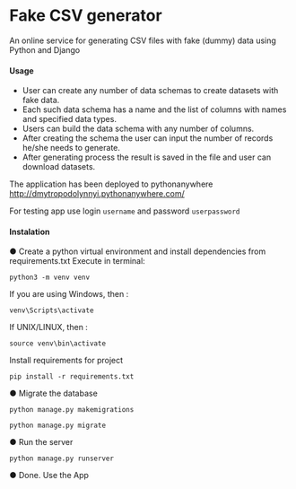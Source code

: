 # Fake CSV generator

An online service for generating CSV files with fake (dummy) data using Python and Django


#### Usage

- User can create any number of data schemas to create datasets with fake data.
- Each such data schema has a name and the list of columns with names and specified data types.
- Users can build the data schema with any number of columns.
- After creating the schema the user can input the number of records he/she needs to generate.
- After generating process the result is saved in the file and user can download datasets.


The application has been deployed to pythonanywhere http://dmytropodolynnyi.pythonanywhere.com/

For testing app use login ``username`` and password ``userpassword``


#### Instalation

● Create a python virtual environment and install dependencies from requirements.txt
Execute in terminal:
````
python3 -m venv venv
````
If you are using Windows, then :

````
venv\Scripts\activate
````
If UNIX/LINUX, then :
````
source venv\bin\activate
````

Install requirements for project
````
pip install -r requirements.txt
````

● Migrate the database 
````
python manage.py makemigrations
````
````
python manage.py migrate
````

●  Run the server 
````
python manage.py runserver
````

●  Done. Use the App
